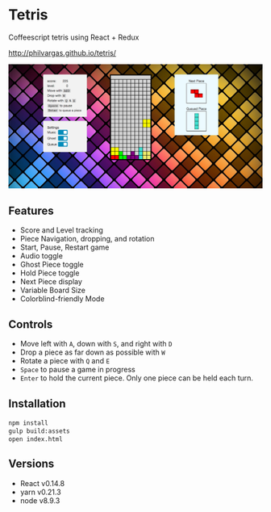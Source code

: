 # Tetris
Coffeescript tetris using React + Redux

http://philvargas.github.io/tetris/

![PAV Tetris](https://raw.githubusercontent.com/PhilVargas/tetris/master/public/assets/images/PAV%20Tetris.png)

## Features
- Score and Level tracking
- Piece Navigation, dropping, and rotation
- Start, Pause, Restart game
- Audio toggle
- Ghost Piece toggle
- Hold Piece toggle
- Next Piece display
- Variable Board Size
- Colorblind-friendly Mode

## Controls
- Move left with `A`, down with `S`, and right with `D`
- Drop a piece as far down as possible with `W`
- Rotate a piece with `Q` and `E`
- `Space` to pause a game in progress
- `Enter` to hold the current piece. Only one piece can be held each turn.


## Installation
```
npm install
gulp build:assets
open index.html
```

## Versions

 - React v0.14.8
 - yarn v0.21.3
 - node v8.9.3
